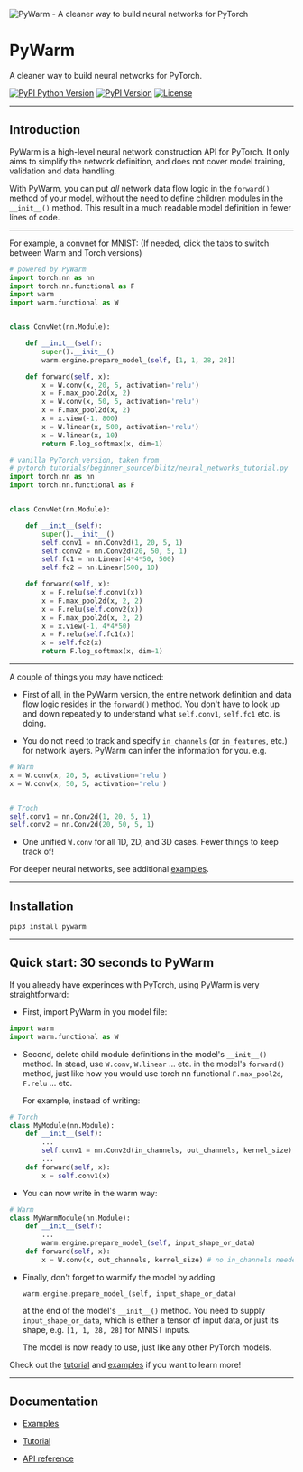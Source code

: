 
![PyWarm - A cleaner way to build neural networks for PyTorch](https://github.com/blue-season/pywarm/raw/gh-pages/docs/pywarm-logo.png)

# PyWarm

A cleaner way to build neural networks for PyTorch.

[![PyPI Python Version](https://img.shields.io/pypi/pyversions/pywarm)](https://github.com/blue-season/pywarm)
[![PyPI Version](https://img.shields.io/pypi/v/pywarm)](https://pypi.org/project/pywarm/)
[![License](https://img.shields.io/github/license/blue-season/pywarm)](https://github.com/blue-season/pywarm/blob/master/LICENSE)

----

## Introduction

PyWarm is a high-level neural network construction API for PyTorch.
It only aims to simplify the network definition, and does not cover
model training, validation and data handling.

With PyWarm, you can put *all* network data flow logic in the `forward()` method of
your model, without the need to define children modules in the `__init__()` method.
This result in a much readable model definition in fewer lines of code.

----

For example, a convnet for MNIST:
(If needed, click the tabs to switch between Warm and Torch versions)


``` Python tab="Warm" linenums="1"
# powered by PyWarm
import torch.nn as nn
import torch.nn.functional as F
import warm
import warm.functional as W


class ConvNet(nn.Module):

    def __init__(self):
        super().__init__()
        warm.engine.prepare_model_(self, [1, 1, 28, 28])

    def forward(self, x):
        x = W.conv(x, 20, 5, activation='relu')
        x = F.max_pool2d(x, 2)
        x = W.conv(x, 50, 5, activation='relu')
        x = F.max_pool2d(x, 2)
        x = x.view(-1, 800)
        x = W.linear(x, 500, activation='relu')
        x = W.linear(x, 10)
        return F.log_softmax(x, dim=1)
```

``` Python tab="Torch" linenums="1"
# vanilla PyTorch version, taken from
# pytorch tutorials/beginner_source/blitz/neural_networks_tutorial.py 
import torch.nn as nn
import torch.nn.functional as F


class ConvNet(nn.Module):

    def __init__(self):
        super().__init__()
        self.conv1 = nn.Conv2d(1, 20, 5, 1)
        self.conv2 = nn.Conv2d(20, 50, 5, 1)
        self.fc1 = nn.Linear(4*4*50, 500)
        self.fc2 = nn.Linear(500, 10)

    def forward(self, x):
        x = F.relu(self.conv1(x))
        x = F.max_pool2d(x, 2, 2)
        x = F.relu(self.conv2(x))
        x = F.max_pool2d(x, 2, 2)
        x = x.view(-1, 4*4*50)
        x = F.relu(self.fc1(x))
        x = self.fc2(x)
        return F.log_softmax(x, dim=1)
```

----

A couple of things you may have noticed:

-   First of all, in the PyWarm version, the entire network definition and
    data flow logic resides in the `forward()` method. You don't have to look
    up and down repeatedly to understand what `self.conv1`, `self.fc1` etc.
    is doing.

-   You do not need to track and specify `in_channels` (or `in_features`, etc.)
    for network layers. PyWarm can infer the information for you. e.g.

```Python
# Warm
x = W.conv(x, 20, 5, activation='relu')
x = W.conv(x, 50, 5, activation='relu')


# Troch
self.conv1 = nn.Conv2d(1, 20, 5, 1)
self.conv2 = nn.Conv2d(20, 50, 5, 1)
```

-   One unified `W.conv` for all 1D, 2D, and 3D cases. Fewer things to keep track of!

For deeper neural networks, see additional [examples](https://blue-season.github.io/pywarm/docs/example/).

----
## Installation

    pip3 install pywarm

----
## Quick start: 30 seconds to PyWarm

If you already have experinces with PyTorch, using PyWarm is very straightforward:

-   First, import PyWarm in you model file:
```Python
import warm
import warm.functional as W
```

-   Second, delete child module definitions in the model's `__init__()` method.
    In stead, use `W.conv`, `W.linear` ... etc. in the model's `forward()` method,
    just like how you would use torch nn functional `F.max_pool2d`, `F.relu` ... etc.

    For example, instead of writing:

```Python
# Torch
class MyModule(nn.Module):
    def __init__(self):
        ...
        self.conv1 = nn.Conv2d(in_channels, out_channels, kernel_size)
        ...
    def forward(self, x):
        x = self.conv1(x)
```

-   You can now write in the warm way:

```Python
# Warm
class MyWarmModule(nn.Module):
    def __init__(self):
        ...
        warm.engine.prepare_model_(self, input_shape_or_data)
    def forward(self, x):
        x = W.conv(x, out_channels, kernel_size) # no in_channels needed
```

-   Finally, don't forget to warmify the model by adding
    
    `warm.engine.prepare_model_(self, input_shape_or_data)`

    at the end of the model's `__init__()` method. You need to supply
    `input_shape_or_data`, which is either a tensor of input data, 
    or just its shape, e.g. `[1, 1, 28, 28]` for MNIST inputs.
    
    The model is now ready to use, just like any other PyTorch models.

Check out the [tutorial](https://blue-season.github.io/pywarm/docs/tutorial/) 
and [examples](https://blue-season.github.io/pywarm/docs/example/) if you want to learn more!

----
## Documentation

-   [Examples](https://blue-season.github.io/pywarm/docs/example/)

-   [Tutorial](https://blue-season.github.io/pywarm/docs/tutorial/) 

-   [API reference](https://blue-season.github.io/pywarm/reference/warm/functional/)
